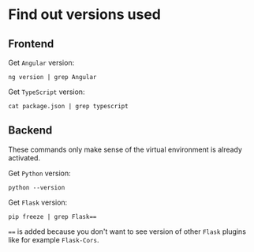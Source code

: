 # Find out versions used

## Frontend

Get `Angular` version:

```
ng version | grep Angular
```

Get `TypeScript` version:

```
cat package.json | grep typescript
```

## Backend

These commands only make sense of the virtual environment is already activated.

Get `Python` version:

```
python --version
```

Get `Flask` version:

```
pip freeze | grep Flask==
```

`==` is added because you don't want to see version of other `Flask` plugins like for example `Flask-Cors`.